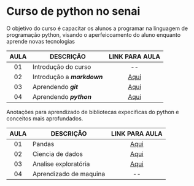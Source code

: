 # Curso de python no senai

O objetivo do curso é capacitar os alunos a programar na linguagem de programação python, visando o aperfeicoamento do aluno enquanto aprende novas tecnologias

| AULA | DESCRIÇÃO | LINK PARA AULA|
|:-:|-|:-:|
|01| Introdução do curso| -- |
|02| Introdução a ***markdown***| [Aqui](./documents/notes_markdown.md) |
|03| Aprendendo ***git***| [Aqui](./documents/notes_git.md)
|04| Aprendendo ***python***| [Aqui](./documents/python_notes/principal_notes.md) |

Anotações para aprendizado de bibliotecas expecificas do python e conceitos mais aprofundados.

| AULA | DESCRIÇÃO | LINK PARA AULA|
|:-:|-|:-:|
|01| Pandas| [Aqui](./documents/data_notes/pandas.md) |
|02| Ciencia de dados| [Aqui](./documents/data_notes/data_sience.md) |
|03| Analise exploratória| [Aqui](./documents/data_notes/aed.md)
|04| Aprendizado de maquina| -- |
